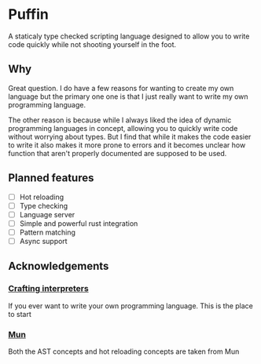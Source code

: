# Puffin
A staticaly type checked scripting language designed to allow you to write code quickly while not shooting yourself in the foot.

## Why
Great question. I do have a few reasons for wanting to create my own language but the primary one
one is that I just really want to write my own programming language.


The other reason is because while I always liked the idea of dynamic programming languages in concept, allowing
you to quickly write code without worrying about types. But I find that while it makes the code easier to write
it also makes it more prone to errors and it becomes unclear how function that aren't properly documented are supposed to be used.

## Planned features

- [ ] Hot reloading
- [ ] Type checking
- [ ] Language server
- [ ] Simple and powerful rust integration
- [ ] Pattern matching
- [ ] Async support

## Acknowledgements

### [Crafting interpreters](https://craftinginterpreters.com/)

If you ever want to write your own programming language. This is the place to start

### [Mun](https://mun-lang.org/)

Both the AST concepts and hot reloading concepts are taken from Mun

